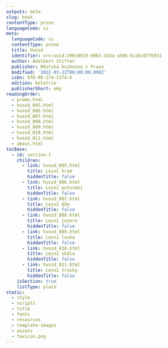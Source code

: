 ```yaml
---
outputs: meta
slug: book
contentType: prose
languageCode: cs
meta:
  languageCode: cs
  contentType: prose
  title: Hvozd
  identifier: urn:uuid:296c0919-9963-415a-a386-6c26c077b931
  author: Adalbert Stifter
  publisher: Městská knihovna v Praze
  modified: '2022-03-22T00:00:00.000Z'
  isbn: 978-80-274-2274-6
  edition: beletrie
  publisherShort: mkp
readingOrder:
  - promo.html
  - hvozd_005.html
  - hvozd_006.html
  - hvozd_007.html
  - hvozd_008.html
  - hvozd_009.html
  - hvozd_010.html
  - hvozd_011.html
  - about.html
tocBase:
  - id: section-1
    children:
      - link: hvozd_005.html
        title: Lesní hrad
        hiddenTitle: false
      - link: hvozd_006.html
        title: Lesní putování
        hiddenTitle: false
      - link: hvozd_007.html
        title: Lesní dům
        hiddenTitle: false
      - link: hvozd_008.html
        title: Lesní jezero
        hiddenTitle: false
      - link: hvozd_009.html
        title: Lesní louka
        hiddenTitle: false
      - link: hvozd_010.html
        title: Lesní skála
        hiddenTitle: false
      - link: hvozd_011.html
        title: Lesní trosky
        hiddenTitle: false
    isSection: true
    listType: plain
static:
  - style
  - scripts
  - title
  - fonts
  - resources
  - template-images
  - assets
  - favicon.png
---
```


